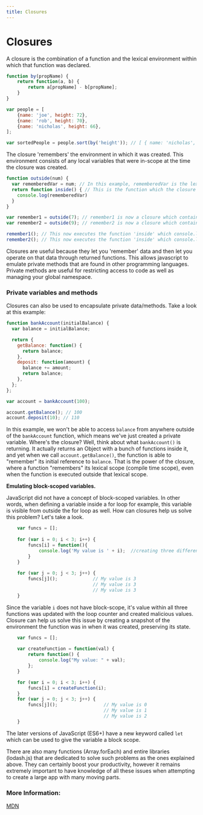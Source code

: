 ```yaml
---
title: Closures
---
```


# Closures

A closure is the combination of a function and the lexical environment within which that function was declared.

```js
function by(propName) {
    return function(a, b) {
        return a[propName] - b[propName];
    }
}

var people = [
    {name: 'joe', height: 72},
    {name: 'rob', height: 70},
    {name: 'nicholas', height: 66},
];

var sortedPeople = people.sort(by('height')); // [ { name: 'nicholas', height: 66 }, { name: 'rob', height: 70 },{ name: 'joe', height: 72 } ]

```

The closure 'remembers' the environment in which it was created. This environment consists of any local variables that were in-scope at the time the closure was created.

```js
function outside(num) {
  var rememberedVar = num; // In this example, rememberedVar is the lexical environment that the closure 'remembers'
  return function inside() { // This is the function which the closure 'remembers'
    console.log(rememberedVar)
  }
}

var remember1 = outside(7); // remember1 is now a closure which contains rememberedVar = 7 in its lexical environment, and //the function 'inside'
var remember2 = outside(9); // remember2 is now a closure which contains rememberedVar = 9 in its lexical environment, and //the function 'inside'

remember1(); // This now executes the function 'inside' which console.logs(rememberedVar) => 7
remember2(); // This now executes the function 'inside' which console.logs(rememberedVar) => 9 
```
Closures are useful because they let you 'remember' data and then let you operate on that data through returned functions. This allows javascript to emulate private methods that are found in other programming languages. Private methods are useful for restricting access to code as well as managing your global namespace.

### Private variables and methods

Closures can also be used to encapsulate private data/methods. Take a look at this example:

```javascript
function bankAccount(initialBalance) {
  var balance = initialBalance;

  return {
    getBalance: function() {
      return balance;
    },
    deposit: function(amount) {
      balance += amount;
      return balance;
    },
  };
};

var account = bankAccount(100);

account.getBalance(); // 100
account.deposit(10); // 110
```

In this example, we won't be able to access `balance` from anywhere outside of the `bankAccount` function, which means we've just created a private variable. Where's the closure? Well, think about what `bankAccount()` is returning. It actually returns an Object with  a bunch of functions inside it, and yet when we call `account.getBalance()`, the function is able to "remember" its initial reference to `balance`. That is the power of the closure, where a function "remembers" its lexical scope (compile time scope), even when the function is executed outside that lexical scope.

<b>Emulating block-scoped variables.</b>

JavaScript did not have a concept of block-scoped variables. In other words, when defining a variable inside a for 
loop for example, this variable is visible from outside the for loop as well. How can closures help us solve this 
problem? Let's take a look.

```javascript
    var funcs = [];
    
    for (var i = 0; i < 3; i++) {
        funcs[i] = function(){
            console.log('My value is ' + i);  //creating three different functions with different param values.
        }
    }
    
    for (var j = 0; j < 3; j++) {
        funcs[j]();             // My value is 3
                                // My value is 3
                                // My value is 3
    }
```

Since the variable `i` does not have block-scope, it's value within all three functions was updated with the loop counter and created malicious values. Closure can help us solve this issue by creating a snapshot of the environment the function was in when it was created, preserving its state.

```javascript
    var funcs = [];
    
    var createFunction = function(val) {
	    return function() {
	        console.log("My value: " + val);
	    };
    }

    for (var i = 0; i < 3; i++) {
        funcs[i] = createFunction(i);
    }
    for (var j = 0; j < 3; j++) {
        funcs[j]();                 // My value is 0
                                    // My value is 1
                                    // My value is 2
    }

```
The later versions of JavaScript (ES6+) have a new keyword called `let` which can be used to give the variable a 
block scope.

There are also many functions (Array.forEach) and entire libraries (lodash.js) that are dedicated to solve such 
problems as the ones explained above. They can certainly boost your productivity, however it remains extremely 
important to have knowledge of all these issues when attempting to create a large app with many moving parts.

### More Information:

<a href='https://developer.mozilla.org/en-US/docs/Web/JavaScript/Closures' target='_blank' rel='nofollow'>MDN</a>
